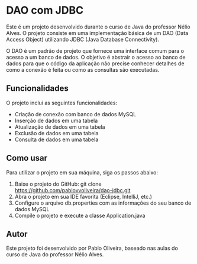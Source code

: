# DAO com JDBC
Este é um projeto desenvolvido durante o curso de Java do professor Nélio Alves. O projeto consiste em uma implementação básica de um DAO (Data Access Object) utilizando JDBC (Java Database Connectivity).

O DAO é um padrão de projeto que fornece uma interface comum para o acesso a um banco de dados. O objetivo é abstrair o acesso ao banco de dados para que o código da aplicação não precise conhecer detalhes de como a conexão é feita ou como as consultas são executadas.

## Funcionalidades
O projeto inclui as seguintes funcionalidades:

* Criação de conexão com banco de dados MySQL
* Inserção de dados em uma tabela
* Atualização de dados em uma tabela
* Exclusão de dados em uma tabela
* Consulta de dados em uma tabela

## Como usar
Para utilizar o projeto em sua máquina, siga os passos abaixo:

1. Baixe o projeto do GitHub: git clone https://github.com/pablovvoliveira/dao-jdbc.git
2. Abra o projeto em sua IDE favorita (Eclipse, IntelliJ, etc.)
3. Configure o arquivo db.properties com as informações do seu banco de dados MySQL
4. Compile o projeto e execute a classe Application.java

## Autor
Este projeto foi desenvolvido por Pablo Oliveira, baseado nas aulas do curso de Java do professor Nélio Alves.
